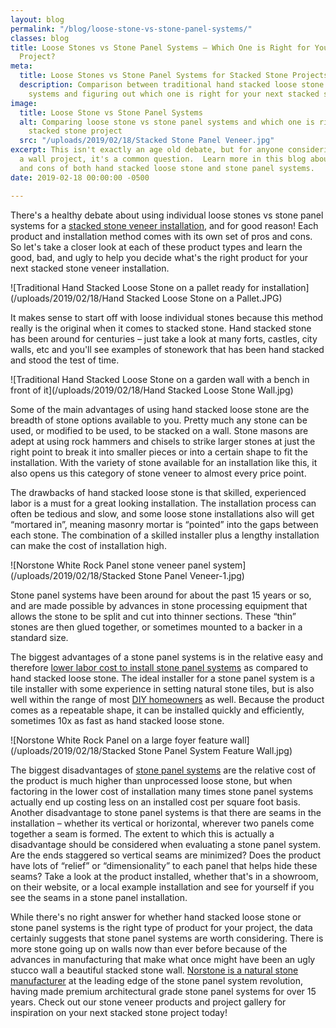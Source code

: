 ```yaml
---
layout: blog
permalink: "/blog/loose-stone-vs-stone-panel-systems/"
classes: blog
title: Loose Stones vs Stone Panel Systems – Which One is Right for Your Stacked Stone
  Project?
meta:
  title: Loose Stones vs Stone Panel Systems for Stacked Stone Projects
  description: Comparison between traditional hand stacked loose stone and stone panel
    systems and figuring out which one is right for your next stacked stone project.
image:
  title: Loose Stone vs Stone Panel Systems
  alt: Comparing loose stone vs stone panel systems and which one is right for your
    stacked stone project
  src: "/uploads/2019/02/18/Stacked Stone Panel Veneer.jpg"
excerpt: This isn't exactly an age old debate, but for anyone considering stone for
  a wall project, it's a common question.  Learn more in this blog about the pros
  and cons of both hand stacked loose stone and stone panel systems.
date: 2019-02-18 00:00:00 -0500

---
```

There's a healthy debate about using individual loose stones vs stone panel systems for a [stacked stone veneer installation](https://www.norstoneusa.com/how-to-install-stacked-stone/), and for good reason! Each product and installation method comes with its own set of pros and cons. So let's take a closer look at each of these product types and learn the good, bad, and ugly to help you decide what's the right product for your next stacked stone veneer installation.

![Traditional Hand Stacked Loose Stone on a pallet ready for installation](/uploads/2019/02/18/Hand Stacked Loose Stone on a Pallet.JPG)

It makes sense to start off with loose individual stones because this method really is the original when it comes to stacked stone. Hand stacked stone has been around for centuries – just take a look at many forts, castles, city walls, etc and you'll see examples of stonework that has been hand stacked and stood the test of time.

![Traditional Hand Stacked Loose Stone on a garden wall with a bench in front of it](/uploads/2019/02/18/Hand Stacked Loose Stone Wall.jpg)

Some of the main advantages of using hand stacked loose stone are the breadth of stone options available to you. Pretty much any stone can be used, or modified to be used, to be stacked on a wall. Stone masons are adept at using rock hammers and chisels to strike larger stones at just the right point to break it into smaller pieces or into a certain shape to fit the installation. With the variety of stone available for an installation like this, it also opens us this category of stone veneer to almost every price point.

The drawbacks of hand stacked loose stone is that skilled, experienced labor is a must for a great looking installation. The installation process can often be tedious and slow, and some loose stone installations also will get “mortared in”, meaning masonry mortar is “pointed” into the gaps between each stone. The combination of a skilled installer plus a lengthy installation can make the cost of installation high.

![Norstone White Rock Panel stone veneer panel system](/uploads/2019/02/18/Stacked Stone Panel Veneer-1.jpg)

Stone panel systems have been around for about the past 15 years or so, and are made possible by advances in stone processing equipment that allows the stone to be split and cut into thinner sections. These “thin” stones are then glued together, or sometimes mounted to a backer in a standard size.

The biggest advantages of a stone panel systems is in the relative easy and therefore [lower labor cost to install stone panel systems](https://www.norstoneusa.com/blog/save-money-with-thin-stone-veneer-panels/) as compared to hand stacked loose stone. The ideal installer for a stone panel system is a tile installer with some experience in setting natural stone tiles, but is also well within the range of most [DIY homeowners](https://www.norstoneusa.com/blog/norstone-diy-infographic/) as well. Because the product comes as a repeatable shape, it can be installed quickly and efficiently, sometimes 10x as fast as hand stacked loose stone.

![Norstone White Rock Panel on a large foyer feature wall](/uploads/2019/02/18/Stacked Stone Panel System Feature Wall.jpg)

The biggest disadvantages of [stone panel systems](https://www.norstoneusa.com/products/) are the relative cost of the product is much higher than unprocessed loose stone, but when factoring in the lower cost of installation many times stone panel systems actually end up costing less on an installed cost per square foot basis. Another disadvantage to stone panel systems is that there are seams in the installation – whether its vertical or horizontal, wherever two panels come together a seam is formed. The extent to which this is actually a disadvantage should be considered when evaluating a stone panel system. Are the ends staggered so vertical seams are minimized? Does the product have lots of “relief” or “dimensionality” to each panel that helps hide these seams? Take a look at the product installed, whether that's in a showroom, on their website, or a local example installation and see for yourself if you see the seams in a stone panel installation.

While there's no right answer for whether hand stacked loose stone or stone panel systems is the right type of product for your project, the data certainly suggests that stone panel systems are worth considering. There is more stone going up on walls now than ever before because of the advances in manufacturing that make what once might have been an ugly stucco wall a beautiful stacked stone wall. [Norstone is a natural stone manufacturer](https://www.norstoneusa.com/blog/vetting-natural-stone-veneer-manufacturers/) at the leading edge of the stone panel system revolution, having made premium architectural grade stone panel systems for over 15 years. Check out our stone veneer products and project gallery for inspiration on your next stacked stone project today! 